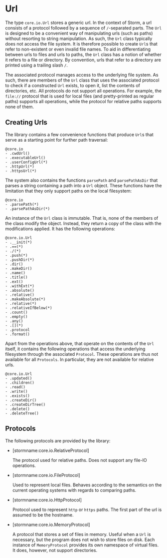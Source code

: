 Url
===

The type `core.io.Url` stores a generic url. In the context of Storm, a url consists of a protocol
followed by a sequence of `/`-separated parts. The `Url` is designed to be a convenient way of
manipulating urls (such as paths) without resorting to string manipulation. As such, the `Url` class
typically does not access the file system. It is therefore possible to create `Url`s that refer to
non-existent or even invalid file names. To aid in differentiating between urls to files and urls to
paths, the `Url` class has a notion of whether it refers to a file or directory. By convention, urls
that refer to a directory are printed using a trailing slash `/`.

The associated protocol manages access to the underlying file system. As such, there are members of
the `Url` class that uses the associated protocol to check if a constructed `Url` exists, to open
it, list the contents of directories, etc. All protocols do not support all operations. For example,
the `file://` protocol that is used for local files (and pretty-printed as regular paths) supports
all operations, while the protocol for relative paths supports none of them.

## Creating Urls

The library contains a few convenience functions that produce `Url`s that serve as a starting point
for further path traversal:

```stormdoc
@core.io
- .cwdUrl()
- .executableUrl()
- .userConfigUrl(*)
- .httpUrl(*)
- .httpsUrl(*)
```

The system also contains the functions `parsePath` and `parsePathAsDir` that parses a string
containing a path into a `Url` object. These functions have the limitation that they only support
paths on the local filesystem:

```stormdoc
@core.io
- .parsePath(*)
- .parsePathAsDir(*)
```

An instance of the `Url` class is immutable. That is, none of the members of the class modify the
object. Instead, they return a copy of the class with the modifications applied. It has the
following operations:


```stormdoc
@core.io.Url
- .__init(*)
- .==(*)
- ./(*)
- .push(*)
- .pushDir(*)
- .dir()
- .makeDir()
- .name()
- .title()
- .ext()
- .withExt(*)
- .absolute()
- .relative()
- .makeAbsolute(*)
- .relative(*)
- .relativeIfBelow(*)
- .count()
- .empty()
- .any()
- .[](*)
- .protocol
- .format()
```

Apart from the operations above, that operate on the contents of the `Url` itself, it contains the
following operations that access the underlying filesystem through the associated `Protocol`. These
operations are thus not available for all `Protocols`. In particular, they are not available for
relative urls.

```stormdoc
@core.io.Url
- .updated()
- .children()
- .read()
- .write()
- .exists()
- .createDir()
- .createDirTree()
- .delete()
- .deleteTree()
```

Protocols
---------

The following protocols are provided by the library:

- [stormname:core.io.RelativeProtocol]

  The protocol used for relative paths. Does not support any file-IO operations.

- [stormname:core.io.FileProtocol]

  Used to represent local files. Behaves according to the semantics on the current operating systems
  with regards to comparing paths.

- [stormname:core.io.HttpProtocol]

  Protocol used to represent `http` or `https` paths. The first part of the url is assumed to be the
  hostname.

- [stormname:core.io.MemoryProtocol]

  A protocol that stores a set of files in memory. Useful when a `Url` is necessary, but the program
  does not wish to store files on disk. Each instance of `MemoryProtocol` provides its own namespace
  of virtual files. It does, however, not support directories.
